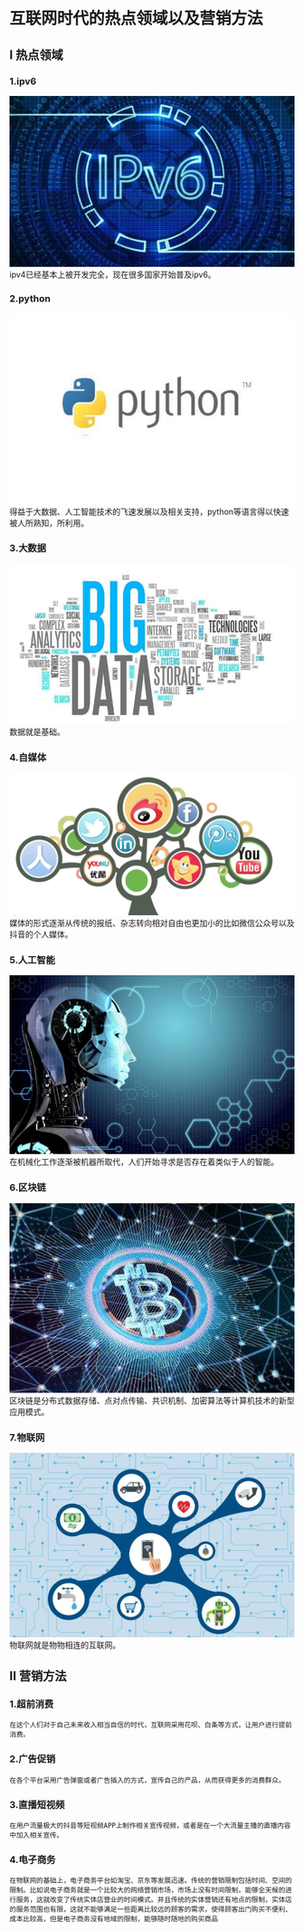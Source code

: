 # 互联网时代的热点领域以及营销方法

## I 热点领域

### 1.ipv6
![](images/25.jpg)
    ipv4已经基本上被开发完全，现在很多国家开始普及ipv6。
### 2.python
![](images/26.jpg)
    得益于大数据、人工智能技术的飞速发展以及相关支持，python等语言得以快速被人所熟知，所利用。
### 3.大数据
![](images/27.jpg)
    数据就是基础。
### 4.自媒体
![](images/29.jpg)
    媒体的形式逐渐从传统的报纸、杂志转向相对自由也更加小的比如微信公众号以及抖音的个人媒体。
### 5.人工智能
![](images/30.jpg)
    在机械化工作逐渐被机器所取代，人们开始寻求是否存在着类似于人的智能。
### 6.区块链
![](images/31.jpg)
    区块链是分布式数据存储、点对点传输、共识机制、加密算法等计算机技术的新型应用模式。
### 7.物联网
![](images/28.jpg)
    物联网就是物物相连的互联网。

## II 营销方法

### 1.超前消费

    在这个人们对于自己未来收入相当自信的时代，互联网采用花呗、白条等方式，让用户进行提前消费。
   

### 2.广告促销

    在各个平台采用广告弹窗或者广告插入的方式，宣传自己的产品，从而获得更多的消费群众。

### 3.直播短视频

    在用户流量极大的抖音等短视频APP上制作相关宣传视频，或者是在一个大流量主播的直播内容中加入相关宣传。

### 4.电子商务

    在物联网的基础上，电子商务平台如淘宝、京东等发展迅速。传统的营销限制包括时间、空间的限制。比如说电子商务就是一个比较大的网络营销市场，市场上没有时间限制，能够全天候的进行服务，这就改变了传统实体店营业的时间模式。并且传统的实体营销还有地点的限制，实体店的服务范围也有限，这就不能够满足一些距离比较远的顾客的需求，使得顾客出门购买不便利、成本比较高，但是电子商务没有地域的限制，能够随时随地的购买商品